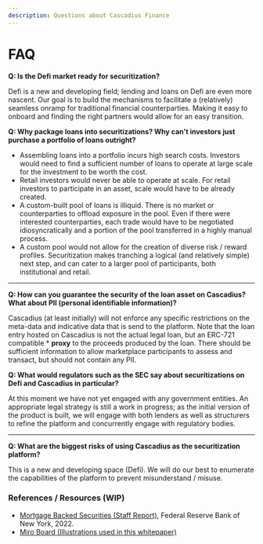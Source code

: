 ```yaml
---
description: Questions about Cascadius Finance
---
```


# FAQ

**Q: Is the Defi market ready for securitization?**

Defi is a new and developing field;  lending and loans on Defi are even more nascent.  Our goal is to build the mechanisms to facilitate a (relatively) seamless onramp for traditional financial counterparties.  Making it easy to onboard and finding the right partners would allow for an easy transition.



**Q: Why package loans into securitizations?  Why can't investors just purchase a portfolio of loans outright?**

* Assembling loans into a portfolio incurs high search costs. Investors would need to find a sufficient number of loans to operate at large scale for the investment to be worth the cost.
* Retail investors would never be able to operate at scale.   For retail investors to participate in an asset, scale would have to be already created.
* A custom-built pool of loans is illiquid.  There is no market or counterparties to offload exposure in the pool.  Even if there were interested counterparties, each trade would have to be negotiated idiosyncratically and a portion of the pool transferred in a highly manual process.    &#x20;
* A custom pool would not allow for the creation of diverse risk / reward profiles.   Securitization makes tranching a logical (and relatively simple) next step, and can cater to a larger pool of participants, both institutional and retail.

****

**Q: How can you guarantee the security of the loan asset on Cascadius?  What about PII (personal identifiable information)?**

Cascadius (at least initially) will not enforce any specific restrictions on the meta-data and indicative data that is send to the platform.  Note that the loan entry hosted on Cascadius is not the actual legal loan, but an ERC-721 compatible \* **proxy** to the proceeds produced by the loan.  There should be sufficient information to allow marketplace participants to assess and transact, but should not contain any PII.



**Q: What would regulators such as the SEC say about securitizations on Defi and Cascadius in particular?**&#x20;

At this moment we have not yet engaged with any government entities.  An appropriate legal strategy is still a work in progress;  as the initial version of the product is built, we will engage with both lenders as well as structurers to refine the platform and concurrently engage with regulatory bodies.

****

**Q: What are the biggest risks of using Cascadius as the securitization platform?** &#x20;

This is a new and developing space (Defi). We will do our best to enumerate the capabilities of the platform to prevent misunderstand / misuse. &#x20;



### References / Resources (WIP)

* [Mortgage Backed Securities (Staff Report)](https://www.newyorkfed.org/medialibrary/media/research/staff\_reports/sr1001.pdf), Federal Reserve Bank of New York, 2022.
* [Miro Board (Illustrations used in this whitepaper)](https://miro.com/app/board/uXjVP3cPpUM=/)

